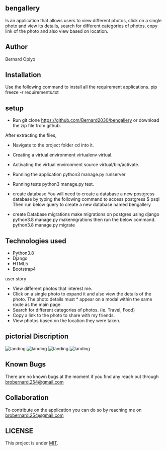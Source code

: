 ## bengallery
Is an application that allows users to  view different photos, click on a single photo and view its details, search for different categories of photos, copy link of the photo and also view based on location.
## Author
Bernard Opiyo

## Installation
Use the following command to install all the requirement applications. pip freeze -r requirements.txt

## setup
* Run git clone https://github.com/Bernard2030/bengallery or download the zip file from github.

After extracting the files,

* Navigate to the project folder cd into it.

* Creating a virtual environment virtualenv virtual.

* Activating the virtual environment source virtual/bin/activate.

* Running the application python3 manage.py runserver

* Running tests python3 manage.py test.

* create database
    You will need to create a database a new postgress database by typing the following command to access postgress
        $ psql
    Then run below query to create a new database named bengallery
        
* create Database migrations
    make migrations on postgres using django
        python3.8 manage.py makemigrations 
    then run the below command.
        python3.8 manage.py migrate

## Technologies used
* Python3.8
* Django  
* HTML5  
* Bootstrap4

user story

* View different photos that interest me.
* Click on a single photo to expand it and also view the details of the photo. The photo details must * appear on a modal within the same route as the main page.
* Search for different categories of photos. (ie. Travel, Food)
* Copy a link to the photo to share with my friends.
* View photos based on the location they were taken.


## pictorial Discription
<img src="./images/image1.png" alt="landing"/>
<img src="./images/image2.png" alt="landing"/>
<img src="./images/image3.png" alt="landing"/>
<img src="./images/image4.png" alt="landing"/>
	
	
	
	
	
	
## Known Bugs
There are no known bugs at the moment if you find any reach out through brobernard.254@gmail.com

## Collaboration
To contribute on the application you can do so by reaching me on brobernard.254@gmail.com

## LICENSE
This project is under [MIT](LICENSE).